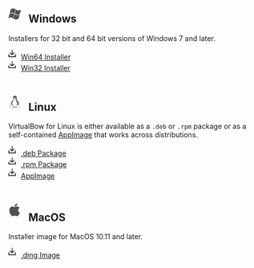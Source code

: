 ## <img src="../img/windows.svg" style="width: 25px; margin: 0px 15px 5px 0px">Windows

Installers for 32 bit and 64 bit versions of Windows 7 and later.

<a href="https://github.com/bow-simulation/virtualbow/releases/download/v0.6.1/virtualbow-0.6.1-win64.exe" class="downloadlink"><img src="../img/download.svg" style="width: 15px; margin: 0px 10px 5px 0px">Win64 Installer</a>
<br>
<a href="https://github.com/bow-simulation/virtualbow/releases/download/v0.6.1/virtualbow-0.6.1-win32.exe" class="downloadlink"><img src="../img/download.svg" style="width: 15px; margin: 0px 10px 5px 0px">Win32 Installer</a>
<br>
<br>

## <img src="../img/linux.svg" style="width: 25px; margin: 0px 15px 5px 0px">Linux

VirtualBow for Linux is either available as a `.deb` or `.rpm` package or as a self-contained [AppImage](https://appimage.org/) that works across distributions.

<a href="https://github.com/bow-simulation/virtualbow/releases/download/v0.6.1/virtualbow-0.6.1-linux64.deb" class="downloadlink"><img src="../img/download.svg" style="width: 15px; margin: 0px 10px 5px 0px">.deb Package</a>
<br>
<a href="https://github.com/bow-simulation/virtualbow/releases/download/v0.6.1/virtualbow-0.6.1-linux64.rpm" class="downloadlink"><img src="../img/download.svg" style="width: 15px; margin: 0px 10px 5px 0px">.rpm Package</a>
<br>
<a href="https://github.com/bow-simulation/virtualbow/releases/download/v0.6.1/virtualbow-0.6.1-linux64.AppImage" class="downloadlink"><img src="../img/download.svg" style="width: 15px; margin: 0px 10px 5px 0px">AppImage</a>
<br>
<br>

## <img src="../img/apple.svg" style="width: 25px; margin: 0px 15px 10px 0px">MacOS

Installer image for MacOS 10.11 and later.

<a href="https://github.com/bow-simulation/virtualbow/releases/download/v0.6.1/virtualbow-0.6.1-mac64.dmg" class="downloadlink"><img src="../img/download.svg" style="width: 15px; margin: 0px 10px 5px 0px">.dmg Image</a>
<br>
<br>
